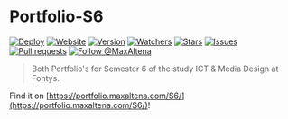 # Portfolio-S6

[![Deploy](https://github.com/MaxAltena/Portfolio-S6/workflows/Deploy/badge.svg)](https://github.com/MaxAltena/Portfolio-S6/actions?query=workflow%3A%22Deploy%22)
[![Website](https://img.shields.io/website?down_color=red&down_message=offline&up_color=green&up_message=online&url=https%3A%2F%2Fmaxaltena.com)](https://portfolio.maxaltena.com/S6/)
[![Version](https://img.shields.io/github/package-json/v/MaxAltena/Portfolio-S6)](https://github.com/MaxAltena/Portfolio-S6)
[![Watchers](https://img.shields.io/github/watchers/MaxAltena/Portfolio-S6)](https://github.com/MaxAltena/Portfolio-S6/watchers)
[![Stars](https://img.shields.io/github/stars/MaxAltena/Portfolio-S6)](https://github.com/MaxAltena/Portfolio-S6/stargazers)
[![Issues](https://img.shields.io/github/issues/MaxAltena/Portfolio-S6)](https://github.com/MaxAltena/Portfolio-S6/issues)
[![Pull requests](https://img.shields.io/github/issues-pr/MaxAltena/Portfolio-S6)](https://github.com/MaxAltena/Portfolio-S6/pulls)
[![Follow @MaxAltena](https://img.shields.io/github/followers/maxaltena?label=Follow&style=social)](https://github.com/MaxAltena)

> Both Portfolio's for Semester 6 of the study ICT & Media Design at Fontys.

Find it on [https://portfolio.maxaltena.com/S6/](https://portfolio.maxaltena.com/S6/)!
